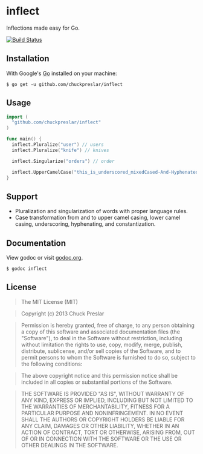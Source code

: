 # inflect

Inflections made easy for Go.

[![Build Status](https://drone.io/github.com/chuckpreslar/inflect/status.png)](https://drone.io/github.com/chuckpreslar/inflect/latest)

## Installation

With Google's [Go](http://www.golang.org) installed on your machine:

    $ go get -u github.com/chuckpreslar/inflect

## Usage

```go
import (
  "github.com/chuckpreslar/inflect"
)

func main() {
  inflect.Pluralize("user") // users
  inflect.Pluralize("knife") // knives

  inflect.Singularize("orders") // order

  inflect.UpperCamelCase("this_is_underscored_mixedCased-And-Hyphenated") // ThisIsUnderscoredMixedCasedAndHyphenated
}
```

## Support

* Pluralization and singularization of words with proper language rules.
* Case transformation from and to upper camel casing, lower camel casing, underscoring, hyphenating, and constantization.

## Documentation

View godoc or visit [godoc.org](http://godoc.org/github.com/chuckpreslar/inflect).

    $ godoc inflect

## License

> The MIT License (MIT)

> Copyright (c) 2013 Chuck Preslar

> Permission is hereby granted, free of charge, to any person obtaining a copy
> of this software and associated documentation files (the "Software"), to deal
> in the Software without restriction, including without limitation the rights
> to use, copy, modify, merge, publish, distribute, sublicense, and/or sell
> copies of the Software, and to permit persons to whom the Software is
> furnished to do so, subject to the following conditions:

> The above copyright notice and this permission notice shall be included in
> all copies or substantial portions of the Software.

> THE SOFTWARE IS PROVIDED "AS IS", WITHOUT WARRANTY OF ANY KIND, EXPRESS OR
> IMPLIED, INCLUDING BUT NOT LIMITED TO THE WARRANTIES OF MERCHANTABILITY,
> FITNESS FOR A PARTICULAR PURPOSE AND NONINFRINGEMENT. IN NO EVENT SHALL THE
> AUTHORS OR COPYRIGHT HOLDERS BE LIABLE FOR ANY CLAIM, DAMAGES OR OTHER
> LIABILITY, WHETHER IN AN ACTION OF CONTRACT, TORT OR OTHERWISE, ARISING FROM,
> OUT OF OR IN CONNECTION WITH THE SOFTWARE OR THE USE OR OTHER DEALINGS IN
> THE SOFTWARE.
